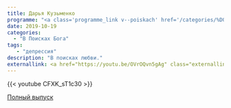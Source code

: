 ```yaml
---
title: Дарья Кузьменко
programme: "<a class='programme_link v--poiskach' href='/categories/%D0%B2-%D0%BF%D0%BE%D0%B8%D1%81%D0%BA%D0%B0%D1%85-%D0%B1%D0%BE%D0%B3%D0%B0'>В Поисках Бога</a>"
date: 2019-10-19
categories:
  - "В Поисках Бога"
tags:
   - "депрессия"
description: "В поисках любви."
externallink: <a href="https://youtu.be/OVrOQvn5gAg" class="externallink" target="_blank">Полный выпуск </a>
---
```



{{< youtube CFXK_sT1c30 >}}



<!--more-->

<div class='border-botton'><a href='https://youtu.be/OVrOQvn5gAg' class='sample'>Полный выпуск</a></div>